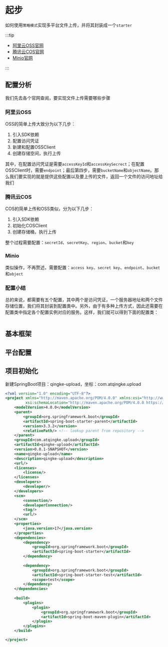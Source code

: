 # 起步

如何使用`策略模式`实现多平台文件上传，并将其封装成一个`starter`

:::tip

- [阿里云OSS官网](https://help.aliyun.com/zh/oss/developer-reference/java-installation)
- [腾讯云COS官网](https://cloud.tencent.com/document/product/436/10199)
- [Minio官网](https://min.io/docs/minio/linux/developers/java/minio-java.html#minio-java-quickstart)

:::

## 配置分析

我们先去各个官网查阅，要实现文件上传需要哪些步骤

### 阿里云OSS

OSS的简单上传大致分为以下几步：

1. 引入SDK依赖
2. 配置访问凭证
3. 新建和配置OSSClient
4. 创建存储空间，执行上传

其中，在配置访问凭证是需要`accessKeyId`和`accessKeySecrect`；在配置OSSClient时，需要`endpoint`；最后第四步，需要`bucketName`和`objectName`。那么我们要实现的就是提供这些配置以及要上传的文件，返回一个文件的访问地址给我们

### 腾讯云COS

COS的简单上传和OSS类似，分为以下几步：

1. 引入SDK依赖
2. 初始化COSClient
3. 创建存储桶，执行上传

整个过程需要配置：`secretId`、`secretKey`、`region`、`bucket`和`key`

### Minio

类似操作，不再赘述，需要配置：`access key`、`secret key`、`endpoint`、`bucket`和`object`

### 配置小结

总的来说，都需要有五个配置，其中两个是访问凭证，一个服务器地址和两个文件存储位置，我们将其封装到配置类中。另外，由于有多种上传方式，因此还需要在配置类中指定各个配置实例对应的服务。这样，我们就可以得到下面的配置类：

```java
```



## 基本框架



## 平台配置



## 项目初始化

新建SpringBoot项目：qingke-upload，坐标：com.atqingke.upload

```xml
<?xml version="1.0" encoding="UTF-8"?>
<project xmlns="http://maven.apache.org/POM/4.0.0" xmlns:xsi="http://www.w3.org/2001/XMLSchema-instance"
         xsi:schemaLocation="http://maven.apache.org/POM/4.0.0 https://maven.apache.org/xsd/maven-4.0.0.xsd">
    <modelVersion>4.0.0</modelVersion>
    <parent>
        <groupId>org.springframework.boot</groupId>
        <artifactId>spring-boot-starter-parent</artifactId>
        <version>3.3.2</version>
        <relativePath/> <!-- lookup parent from repository -->
    </parent>
    <groupId>com.atqingke.upload</groupId>
    <artifactId>qingke-upload</artifactId>
    <version>0.0.1-SNAPSHOT</version>
    <name>qingke-upload</name>
    <description>qingke-upload</description>
    <url/>
    <licenses>
        <license/>
    </licenses>
    <developers>
        <developer/>
    </developers>
    <scm>
        <connection/>
        <developerConnection/>
        <tag/>
        <url/>
    </scm>
    <properties>
        <java.version>17</java.version>
    </properties>
    <dependencies>
        <dependency>
            <groupId>org.springframework.boot</groupId>
            <artifactId>spring-boot-starter</artifactId>
        </dependency>
        
        <dependency>
            <groupId>org.springframework.boot</groupId>
            <artifactId>spring-boot-starter-test</artifactId>
            <scope>test</scope>
        </dependency>
    </dependencies>
    
    <build>
        <plugins>
            <plugin>
                <groupId>org.springframework.boot</groupId>
                <artifactId>spring-boot-maven-plugin</artifactId>
            </plugin>
        </plugins>
    </build>

</project>
```







